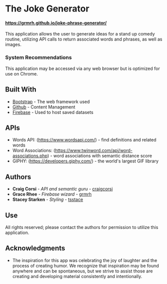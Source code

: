 # The Joke Generator
#### https://grmrh.github.io/joke-phrase-generator/

This application allows the user to generate ideas for a stand up comedy routine, utilizing API calls to return associated words and phrases, as well as images.  

### System Recommendations

This application may be accessed via any web browser but is optimized for use on Chrome.

## Built With

* [Bootstrap](https://getbootstrap.com/docs/4.1/getting-started/introduction/) - The web framework used
* [Github](https://github.com/) - Content Management
* [Firebase](https://firebase.google.com/) - Used to host saved datasets

## APIs

* Words API: (https://www.wordsapi.com/) - find definitions and related words
* Word Associations: (https://www.twinword.com/api/word-associations.php) - word associations with semantic distance score
* GIPHY: (https://developers.giphy.com/) - the world's largest GIF library


## Authors

* **Craig Corsi** - *API and semantic guru* - [craigcorsi](https://github.com/craigcorsi)
* **Grace Rhee** - *Firebase wizard* - [grmrh](https://github.com/grmrh)
* **Stacey Starken** - *Styling* - [tsstace](https://github.com/tsstace)

## Use

All rights reserved; please contact the authors for permission to utilize this application.

## Acknowledgments

* The inspiration for this app was celebrating the joy of laughter and the process of creating humor.  We recognize that inspiration may be found anywhere and can be spontaneous, but we strive to assist those are creating and developing material consistently and intentionally.   

